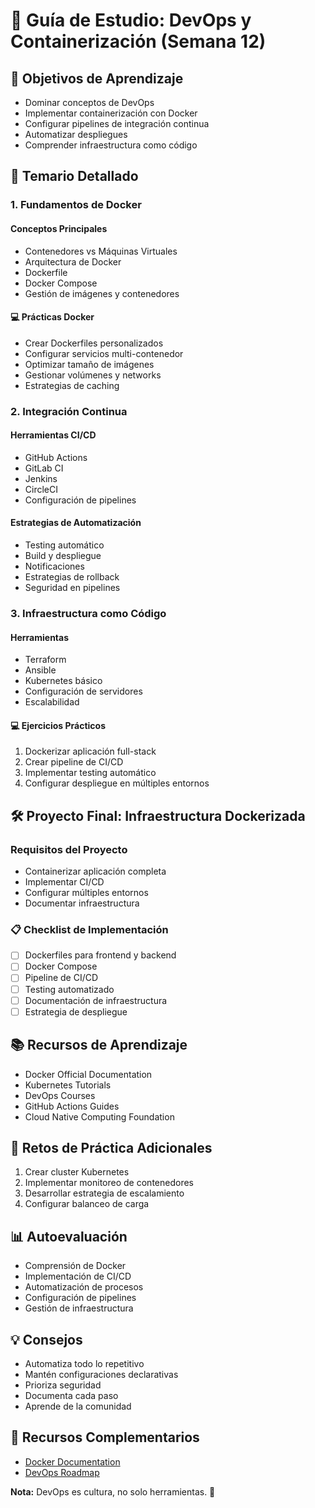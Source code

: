 # 🐳 Guía de Estudio: DevOps y Containerización (Semana 12)

## 📘 Objetivos de Aprendizaje
- Dominar conceptos de DevOps
- Implementar containerización con Docker
- Configurar pipelines de integración continua
- Automatizar despliegues
- Comprender infraestructura como código

## 🎯 Temario Detallado

### 1. Fundamentos de Docker
#### Conceptos Principales
- Contenedores vs Máquinas Virtuales
- Arquitectura de Docker
- Dockerfile
- Docker Compose
- Gestión de imágenes y contenedores

#### 💻 Prácticas Docker
- Crear Dockerfiles personalizados
- Configurar servicios multi-contenedor
- Optimizar tamaño de imágenes
- Gestionar volúmenes y networks
- Estrategias de caching

### 2. Integración Continua
#### Herramientas CI/CD
- GitHub Actions
- GitLab CI
- Jenkins
- CircleCI
- Configuración de pipelines

#### Estrategias de Automatización
- Testing automático
- Build y despliegue
- Notificaciones
- Estrategias de rollback
- Seguridad en pipelines

### 3. Infraestructura como Código
#### Herramientas
- Terraform
- Ansible
- Kubernetes básico
- Configuración de servidores
- Escalabilidad

#### 💻 Ejercicios Prácticos
1. Dockerizar aplicación full-stack
2. Crear pipeline de CI/CD
3. Implementar testing automático
4. Configurar despliegue en múltiples entornos

## 🛠 Proyecto Final: Infraestructura Dockerizada

### Requisitos del Proyecto
- Containerizar aplicación completa
- Implementar CI/CD
- Configurar múltiples entornos
- Documentar infraestructura

### 📋 Checklist de Implementación
- [ ] Dockerfiles para frontend y backend
- [ ] Docker Compose
- [ ] Pipeline de CI/CD
- [ ] Testing automatizado
- [ ] Documentación de infraestructura
- [ ] Estrategia de despliegue

## 📚 Recursos de Aprendizaje
- Docker Official Documentation
- Kubernetes Tutorials
- DevOps Courses
- GitHub Actions Guides
- Cloud Native Computing Foundation

## 🧠 Retos de Práctica Adicionales
1. Crear cluster Kubernetes
2. Implementar monitoreo de contenedores
3. Desarrollar estrategia de escalamiento
4. Configurar balanceo de carga

## 📊 Autoevaluación
- Comprensión de Docker
- Implementación de CI/CD
- Automatización de procesos
- Configuración de pipelines
- Gestión de infraestructura

## 💡 Consejos
- Automatiza todo lo repetitivo
- Mantén configuraciones declarativas
- Prioriza seguridad
- Documenta cada paso
- Aprende de la comunidad

## 🔗 Recursos Complementarios
- [Docker Documentation](https://docs.docker.com/)
- [DevOps Roadmap](https://roadmap.sh/devops)

**Nota:** DevOps es cultura, no solo herramientas. 🚀
